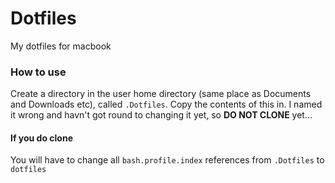# Dotfiles
My dotfiles for macbook

### How to use
Create a directory in the user home directory (same place as Documents and Downloads etc), called `.Dotfiles`. Copy the contents of this in. I named it wrong and havn't got round to changing it yet, so **DO NOT CLONE** yet...  

#### If you do clone
You will have to change all `bash.profile.index` references from `.Dotfiles` to `dotfiles`
